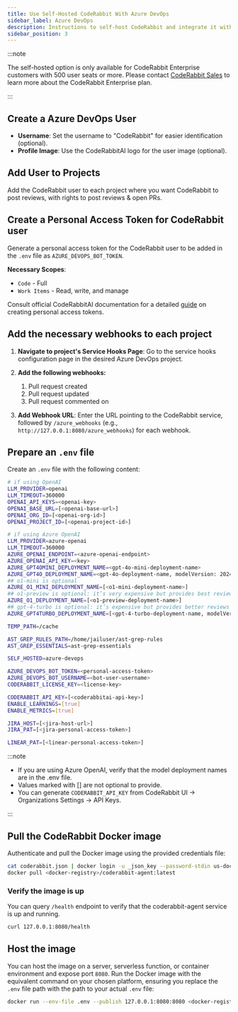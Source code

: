 ```yaml
---
title: Use Self-Hosted CodeRabbit With Azure DevOps
sidebar_label: Azure DevOps
description: Instructions to self-host CodeRabbit and integrate it with Azure DevOps.
sidebar_position: 3
---
```


:::note

The self-hosted option is only available for CodeRabbit Enterprise customers with 500 user seats or more. Please contact [CodeRabbit Sales](mailto:sales@coderabbit.ai) to learn more about the CodeRabbit Enterprise plan.

:::

## Create a Azure DevOps User

- **Username**: Set the username to "CodeRabbit" for easier identification (optional).
- **Profile Image**: Use the CodeRabbitAI logo for the user image (optional).

## Add User to Projects

Add the CodeRabbit user to each project where you want CodeRabbit to post reviews, with rights to post reviews & open PRs.

## Create a Personal Access Token for CodeRabbit user

Generate a personal access token for the CodeRabbit user to be added in the `.env` file as `AZURE_DEVOPS_BOT_TOKEN`.

**Necessary Scopes**:

- `Code` - Full
- `Work Items` - Read, write, and manage

Consult official CodeRabbitAI documentation for a detailed [guide](https://docs.coderabbit.ai/platforms/azure-devops#generating-a-personal-access-token) on creating personal access tokens.

## Add the necessary webhooks to each project

1. **Navigate to project's Service Hooks Page**: Go to the service hooks configuration page in the desired Azure DevOps project.

2. **Add the following webhooks:**

   1. Pull request created
   2. Pull request updated
   3. Pull request commented on

3. **Add Webhook URL**: Enter the URL pointing to the CodeRabbit service, followed by `/azure_webhooks` (e.g., `http://127.0.0.1:8080/azure_webhooks`) for each webhook.

## Prepare an `.env` file

Create an `.env` file with the following content:

```bash
# if using OpenAI
LLM_PROVIDER=openai
LLM_TIMEOUT=360000
OPENAI_API_KEYS=<openai-key>
OPENAI_BASE_URL=[<openai-base-url>]
OPENAI_ORG_ID=[<openai-org-id>]
OPENAI_PROJECT_ID=[<openai-project-id>]

# if using Azure OpenAI
LLM_PROVIDER=azure-openai
LLM_TIMEOUT=360000
AZURE_OPENAI_ENDPOINT=<azure-openai-endpoint>
AZURE_OPENAI_API_KEY=<key>
AZURE_GPT4OMINI_DEPLOYMENT_NAME=<gpt-4o-mini-deployment-name>
AZURE_GPT4O_DEPLOYMENT_NAME=<gpt-4o-deployment-name, modelVersion: 2024-08-06>
## o1-mini is optional
AZURE_O1_MINI_DEPLOYMENT_NAME=[<o1-mini-deployment-name>]
## o1-preview is optional: it’s very expensive but provides best reviews
AZURE_O1_DEPLOYMENT_NAME=[<o1-preview-deployment-name>]
## gpt-4-turbo is optional: it’s expensive but provides better reviews than gpt-4o
AZURE_GPT4TURBO_DEPLOYMENT_NAME=[<gpt-4-turbo-deployment-name, modelVersion: turbo-2024-04-09>]

TEMP_PATH=/cache

AST_GREP_RULES_PATH=/home/jailuser/ast-grep-rules
AST_GREP_ESSENTIALS=ast-grep-essentials

SELF_HOSTED=azure-devops

AZURE_DEVOPS_BOT_TOKEN=<personal-access-token>
AZURE_DEVOPS_BOT_USERNAME=<bot-user-username>
CODERABBIT_LICENSE_KEY=<license-key>

CODERABBIT_API_KEY=[<coderabbitai-api-key>]
ENABLE_LEARNINGS=[true]
ENABLE_METRICS=[true]

JIRA_HOST=[<jira-host-url>]
JIRA_PAT=[<jira-personal-access-token>]

LINEAR_PAT=[<linear-personal-access-token>]
```

:::note

- If you are using Azure OpenAI, verify that the model deployment names are in the .env file.
- Values marked with [] are not optional to provide.
- You can generate `CODERABBIT_API_KEY` from CodeRabbit UI -> Organizations Settings -> API Keys.

:::

## Pull the CodeRabbit Docker image

Authenticate and pull the Docker image using the provided credentials file:

```bash
cat coderabbit.json | docker login -u _json_key --password-stdin us-docker.pkg.dev
docker pull <docker-registry>/coderabbit-agent:latest
```

### Verify the image is up

You can query `/health` endpoint to verify that the coderabbit-agent service is up and running.

```bash
curl 127.0.0.1:8080/health
```

## Host the image

You can host the image on a server, serverless function, or container environment and expose port `8080`. Run the Docker image with the equivalent command on your chosen platform, ensuring you replace the `.env` file path with the path to your actual `.env` file:

```bash
docker run --env-file .env --publish 127.0.0.1:8080:8080 <docker-registry>/coderabbit-agent:latest
```
